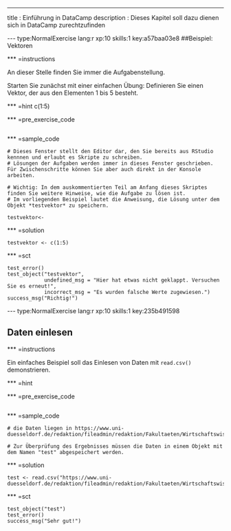---
title       : Einführung in DataCamp
description :  Dieses Kapitel soll dazu dienen sich in DataCamp zurechtzufinden


--- type:NormalExercise lang:r xp:10 skills:1 key:a57baa03e8
##Beispiel: Vektoren

*** =instructions

An dieser Stelle finden Sie immer die Aufgabenstellung. 

Starten Sie zunächst mit einer einfachen Übung: Definieren Sie einen Vektor, der aus den Elementen 1 bis 5 besteht.

*** =hint 
c(1:5)

*** =pre_exercise_code
```{r}

```

*** =sample_code

```{r}
# Dieses Fenster stellt den Editor dar, den Sie bereits aus RStudio kennnen und erlaubt es Skripte zu schreiben.
# Lösungen der Aufgaben werden immer in dieses Fenster geschrieben. Für Zwischenschritte können Sie aber auch direkt in der Konsole arbeiten.

# Wichtig: In dem auskommentierten Teil am Anfang dieses Skriptes finden Sie weitere Hinweise, wie die Aufgabe zu lösen ist.
# Im vorliegenden Beispiel lautet die Anweisung, die Lösung unter dem Objekt *testvektor* zu speichern.

testvektor<- 
```

*** =solution
```{r}
testvektor <- c(1:5)
```

*** =sct
```{r}
test_error()
test_object("testvektor",
            undefined_msg = "Hier hat etwas nicht geklappt. Versuchen Sie es erneut!",
            incorrect_msg = "Es wurden falsche Werte zugewiesen.")
success_msg("Richtig!")
```


--- type:NormalExercise lang:r xp:10 skills:1 key:235b491598
## Daten einlesen


*** =instructions

Ein einfaches Beispiel soll das Einlesen von Daten mit `read.csv()` demonstrieren.


*** =hint



*** =pre_exercise_code
```{r}

```

*** =sample_code
```{r}
# die Daten liegen in https://www.uni-duesseldorf.de/redaktion/fileadmin/redaktion/Fakultaeten/Wirtschaftswissenschaftliche_Fakultaet/Statistik/Kurse/BW_09/db_aktie_Feiertage2NA.csv

# Zur Überprüfung des Ergebnisses müssen die Daten in einem Objekt mit dem Namen "test" abgespeichert werden.
```

*** =solution
```{r}
test <- read.csv("https://www.uni-duesseldorf.de/redaktion/fileadmin/redaktion/Fakultaeten/Wirtschaftswissenschaftliche_Fakultaet/Statistik/Kurse/BW_09/db_aktie_Feiertage2NA.csv")
```

*** =sct
```{r}
test_object("test")
test_error()
success_msg("Sehr gut!")
```

